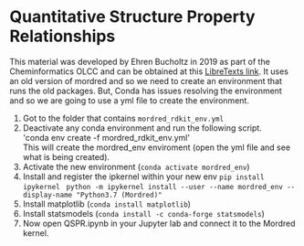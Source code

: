 # Quantitative Structure Property Relationships

This material was developed by Ehren Bucholtz in 2019 as part of the Cheminformatics OLCC and can be obtained at this [LibreTexts link](https://chem.libretexts.org/Courses/Intercollegiate_Courses/Cheminformatics/05%3A_5._Quantitative_Structure_Property_Relationships). It uses an old version of mordred and so we need to create an environment that runs the old packages.  But, Conda has issues resolving the environment and so we are going to use a yml file to create the environment.

1. Got to the folder that contains `mordred_rdkit_env.yml`
2. Deactivate any conda environment and run the following script.<br>
  'conda env create -f mordred_rdkit_env.yml'<br>
This will create the mordred_env enviroment (open the yml file and see what is being created).
3. Activate the new environment (`conda activate mordred_env`)
4. Install and register the ipkernel within your new env
   `pip install ipykernel`
   ` python -m ipykernel install --user --name mordred_env --display-name "Python3.7 (Mordred)"`
6. Install matplotlib (`conda install matplotlib`)
7. Install statsmodels (`conda install -c conda-forge statsmodels`)
8. Now open QSPR.ipynb in your Jupyter lab and connect it to the Mordred kernel.